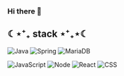 ### Hi there 👋

<h2> ☾⋆⁺₊ stack ⋆⁺₊⋆☾ </h2>

![Java](https://img.shields.io/badge/-Java-F05032?style=for-the-badge&logo=java&logoColor=ffffff)
![Spring](https://img.shields.io/badge/-Spring-43853d?style=for-the-badge&logo=Spring&logoColor=white)
![MariaDB](https://img.shields.io/badge/-MariaDB-003545?style=for-the-badge&logo=MariaDB&logoColor=white)
<br>

![JavaScript](https://img.shields.io/badge/-JavaScript-yellow?style=for-the-badge&logo=Javascript&logoColor=ffffff)
![Node](https://img.shields.io/badge/-Nodejs-43853d?style=for-the-badge&logo=Node.js&logoColor=white)
![React](https://img.shields.io/badge/-React-222222?style=for-the-badge&logo=react)
![CSS](https://img.shields.io/badge/-CSS-007ACC?style=for-the-badge&logo=css3)



<!--
**sinsungs/sinsungs** is a ✨ _special_ ✨ repository because its `README.md` (this file) appears on your GitHub profile.

Here are some ideas to get you started:

- 🔭 I’m currently working on ...
- 🌱 I’m currently learning ...
- 👯 I’m looking to collaborate on ...
- 🤔 I’m looking for help with ...
- 💬 Ask me about ...
- 📫 How to reach me: ...
- 😄 Pronouns: ...
- ⚡ Fun fact: ...
-->
